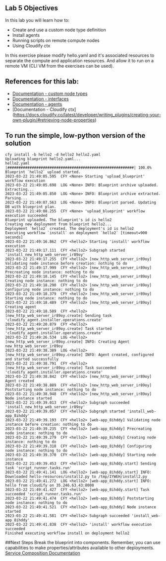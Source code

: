 ## Lab 5 Objectives
In this lab you will learn how to:
* Create and use a custom node type definition
* Install agents
* Running scripts on remote compute nodes
* Using Cloudify ctx

In this exercise please modify hello.yaml and it's associated resources to separate the compute and application resources. And allow it to run on a remote VM (CLI VM from the exercises can be used).

## References for this lab:
* [Documentation - custom node types](https://docs.cloudify.co/latest/developer/blueprints/spec-node-types/)
* [Documentation - interfaces](https://docs.cloudify.co/latest/developer/blueprints/spec-interfaces/)
* [Documentation - agents](https://docs.cloudify.co/latest/cloudify_manager/agents/installation/)
* [Documentation - Cloudify ctx] (https://docs.cloudify.co/latest/developer/writing_plugins/creating-your-own-plugin/#retrieving-node-properties)

## To run the simple, low-python version of the solution
```
cfy install -b hello2 -d hello2 hello2.yaml
Uploading blueprint hello2.yaml...
hello2.yaml |#########################################################| 100.0%
Blueprint `hello2` upload started.
2023-03-22 21:49:05.595  CFY <None> Starting 'upload_blueprint' workflow execution
2023-03-22 21:49:05.698  LOG <None> INFO: Blueprint archive uploaded. Extracting...
2023-03-22 21:49:05.850  LOG <None> INFO: Blueprint archive extracted. Parsing...
2023-03-22 21:49:07.563  LOG <None> INFO: Blueprint parsed. Updating DB with blueprint plan.
2023-03-22 21:49:08.255  CFY <None> 'upload_blueprint' workflow execution succeeded
Blueprint uploaded. The blueprint's id is hello2
Creating new deployment from blueprint hello2...
Deployment `hello2` created. The deployment's id is hello2
Executing workflow `install` on deployment `hello2` [timeout=900 seconds]
2023-03-22 21:49:16.862  CFY <hello2> Starting 'install' workflow execution
2023-03-22 21:49:17.111  CFY <hello2> Subgraph started 'install_new_http_web_server_ir89oy'
2023-03-22 21:49:17.255  CFY <hello2> [new_http_web_server_ir89oy] Validating node instance before creation: nothing to do
2023-03-22 21:49:17.999  CFY <hello2> [new_http_web_server_ir89oy] Precreating node instance: nothing to do
2023-03-22 21:49:18.145  CFY <hello2> [new_http_web_server_ir89oy] Creating node instance: nothing to do
2023-03-22 21:49:18.290  CFY <hello2> [new_http_web_server_ir89oy] Configuring node instance: nothing to do
2023-03-22 21:49:18.379  CFY <hello2> [new_http_web_server_ir89oy] Starting node instance: nothing to do
2023-03-22 21:49:18.489  CFY <hello2> [new_http_web_server_ir89oy] Creating agent
2023-03-22 21:49:18.589  CFY <hello2> [new_http_web_server_ir89oy.create] Sending task 'cloudify_agent.installer.operations.create'
2023-03-22 21:49:20.879  CFY <hello2> [new_http_web_server_ir89oy.create] Task started 'cloudify_agent.installer.operations.create'
2023-03-22 21:49:26.534  LOG <hello2> [new_http_web_server_ir89oy.create] INFO: Creating Agent new_http_web_server_ir89oy
2023-03-22 21:49:38.389  LOG <hello2> [new_http_web_server_ir89oy.create] INFO: Agent created, configured and started successfully
2023-03-22 21:49:38.791  CFY <hello2> [new_http_web_server_ir89oy.create] Task succeeded 'cloudify_agent.installer.operations.create'
2023-03-22 21:49:38.842  CFY <hello2> [new_http_web_server_ir89oy] Agent created
2023-03-22 21:49:38.889  CFY <hello2> [new_http_web_server_ir89oy] Poststarting node instance: nothing to do
2023-03-22 21:49:38.948  CFY <hello2> [new_http_web_server_ir89oy] Node instance started
2023-03-22 21:49:39.013  CFY <hello2> Subgraph succeeded 'install_new_http_web_server_ir89oy'
2023-03-22 21:49:39.057  CFY <hello2> Subgraph started 'install_web-app_8ihddy'
2023-03-22 21:49:39.193  CFY <hello2> [web-app_8ihddy] Validating node instance before creation: nothing to do
2023-03-22 21:49:39.235  CFY <hello2> [web-app_8ihddy] Precreating node instance: nothing to do
2023-03-22 21:49:39.279  CFY <hello2> [web-app_8ihddy] Creating node instance: nothing to do
2023-03-22 21:49:39.318  CFY <hello2> [web-app_8ihddy] Configuring node instance: nothing to do
2023-03-22 21:49:39.370  CFY <hello2> [web-app_8ihddy] Starting node instance
2023-03-22 21:49:39.453  CFY <hello2> [web-app_8ihddy.start] Sending task 'script_runner.tasks.run'
2023-03-22 21:49:41.141  LOG <hello2> [web-app_8ihddy.start] INFO: Downloaded hello-resources/install2.py to /tmp/IYWEH/install2.py
2023-03-22 21:49:41.272  LOG <hello2> [web-app_8ihddy.start] INFO: hello from cloudify on 35.246.63.43:8000
2023-03-22 21:49:41.427  CFY <hello2> [web-app_8ihddy.start] Task succeeded 'script_runner.tasks.run'
2023-03-22 21:49:41.474  CFY <hello2> [web-app_8ihddy] Poststarting node instance: nothing to do
2023-03-22 21:49:41.521  CFY <hello2> [web-app_8ihddy] Node instance started
2023-03-22 21:49:41.581  CFY <hello2> Subgraph succeeded 'install_web-app_8ihddy'
2023-03-22 21:49:41.838  CFY <hello2> 'install' workflow execution succeeded
Finished executing workflow install on deployment hello2
```
##Next Steps
Break the blueprint into components. Remember, you can use capabilities to make properties/attributes available to other deployments.
[Service Composition Documentation](https://docs.cloudify.co/latest/working_with/service_composition/)
